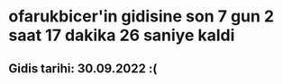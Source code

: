 # ofarukbicer'in gidisine son 7 gun 2 saat 17 dakika 26 saniye kaldi

## Gidis tarihi: 30.09.2022 :(
